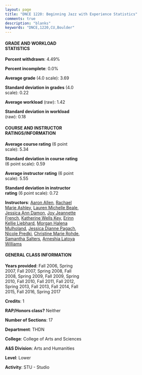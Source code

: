 ```yaml
---
layout: page
title: "DNCE 1220: Beginning Jazz with Experience Statistics"
comments: true
description: "blanks"
keywords: "DNCE,1220,CU,Boulder"
---
```

<head>
<script src="https://ajax.googleapis.com/ajax/libs/jquery/2.1.3/jquery.min.js"></script>
<script src="https://dl.dropboxusercontent.com/s/pc42nxpaw1ea4o9/highcharts.js?dl=0"></script>
<!-- <script src="../assets/js/highcharts.js"></script> -->
<style type="text/css">@font-face {
	font-family: "Bebas Neue";
	src: url(https://www.filehosting.org/file/details/544349/BebasNeue Regular.otf) format("opentype");
	}
	h1.Bebas { 
		font-family: "Bebas Neue", Verdana, Tahoma;
	}
</style>
</head>
<body>
	<div id="container" style="float: right; width: 45%; height: 88%; margin-left: 2.5%; margin-right: 2.5%;"></div>
	<script language="JavaScript">
		$(document).ready(function() {
		var chart = {type: 'column'};
		var title = {text: 'Grade Distribution'};
		var xAxis = {categories: ['A','B','C','D','F'],crosshair: true};
		var yAxis = {min: 0,title: {text: 'Percentage'}};
		var tooltip = {headerFormat: '<center><b><span style="font-size:20px">{point.key}</span></b></center>',
		               pointFormat: '<td style="padding:0"><b>{point.y:.1f}%</b></td>',
		               footerFormat: '</table>',shared: true,useHTML: true};
		var plotOptions = {column: {pointPadding: 0.0,borderWidth: 0}};  
		var credits = {enabled: false};var series= [{name: 'Percent',data: [82.8,11.97,2.86,0.69,1.68,]}];
		var json = {};
		json.chart = chart;
		json.title = title;
		json.tooltip = tooltip;
		json.xAxis = xAxis;
		json.yAxis = yAxis;  
		json.series = series;
		json.plotOptions = plotOptions;  
		json.credits = credits;
		$('#container').highcharts(json);
	});
	</script>
</body>
			   
#### GRADE AND WORKLOAD STATISTICS

**Percent withdrawn**: 4.49%

**Percent incomplete**: 0.0%

**Average grade** (4.0 scale): 3.69

**Standard deviation in grades** (4.0 scale): 0.22

**Average workload** (raw): 1.42

**Standard deviation in workload** (raw): 0.18

#### COURSE AND INSTRUCTOR RATINGS/INFORMATION

**Average course rating** (6 point scale): 5.34

**Standard deviation in course rating** (6 point scale): 0.59

**Average instructor rating** (6 point scale): 5.55

**Standard deviation in instructor rating** (6 point scale): 0.72

**Instructors**: <a href='../../instructors/Aaron_Allen'>Aaron Allen</a>, <a href='../../instructors/Rachael_Marie_Ashley'>Rachael Marie Ashley</a>, <a href='../../instructors/Lauren_Michelle_Beale'>Lauren Michelle Beale</a>, <a href='../../instructors/Jessica_Ann_Damon'>Jessica Ann Damon</a>, <a href='../../instructors/Joy_Jeannette_French'>Joy Jeannette French</a>, <a href='../../instructors/Katherine_Wells_Key'>Katherine Wells Key</a>, <a href='../../instructors/Erinn_Kellie_Liebhard'>Erinn Kellie Liebhard</a>, <a href='../../instructors/Morgan_Halena_Mulholand'>Morgan Halena Mulholand</a>, <a href='../../instructors/Jessica_Dianne_Pagach'>Jessica Dianne Pagach</a>, <a href='../../instructors/Nicole_Predki'>Nicole Predki</a>, <a href='../../instructors/Christine_Marie_Rohde'>Christine Marie Rohde</a>, <a href='../../instructors/Samantha_Salters'>Samantha Salters</a>, <a href='../../instructors/Arneshia_Latoya_Williams'>Arneshia Latoya Williams</a>

#### GENERAL CLASS INFORMATION

**Years provided**: Fall 2006, Spring 2007, Fall 2007, Spring 2008, Fall 2008, Spring 2009, Fall 2009, Spring 2010, Fall 2010, Fall 2011, Fall 2012, Spring 2013, Fall 2013, Fall 2014, Fall 2015, Fall 2016, Spring 2017

**Credits**: 1

**RAP/Honors class?** Neither

**Number of Sections**: 17

**Department**: THDN

**College**: College of Arts and Sciences

**A&S Division**: Arts and Humanities

**Level**: Lower

**Activity**: STU - Studio
